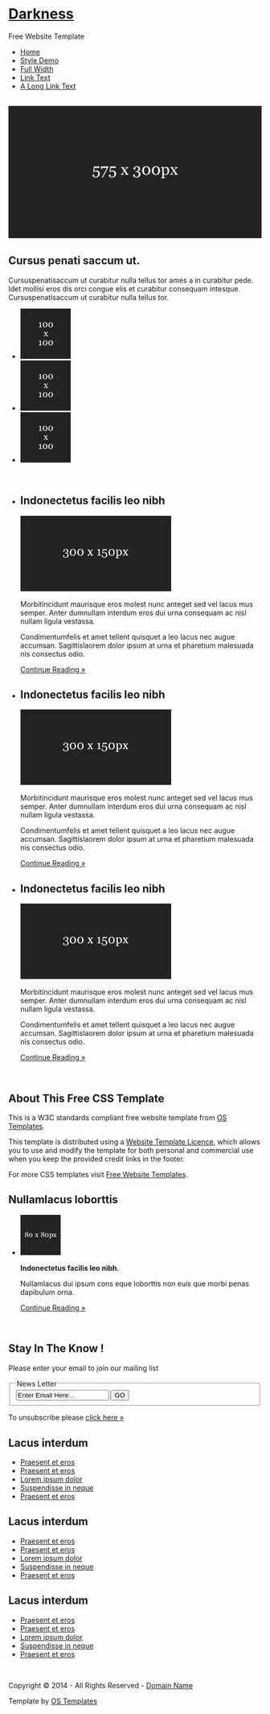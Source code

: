 <!DOCTYPE html PUBLIC "-//W3C//DTD XHTML 1.0 Transitional//EN" "http://www.w3.org/TR/xhtml1/DTD/xhtml1-transitional.dtd">
<!--
Template Name: Darkness
Author: <a href="http://www.os-templates.com/">OS Templates</a>
Author URI: http://www.os-templates.com/
Licence: Free to use under our free template licence terms
Licence URI: http://www.os-templates.com/template-terms
-->
<html xmlns="http://www.w3.org/1999/xhtml">
<head>
<title>Wise Khameleon</title>
<meta http-equiv="Content-Type" content="text/html; charset=iso-8859-1" />
<link rel="stylesheet" href="layout/styles/layout.css" type="text/css" />
</head>
<body id="top">
<div class="wrapper">
  <div id="header">
    <div id="logo">
      <h1><a href="index.html">Darkness</a></h1>
      <p>Free Website Template</p>
    </div>
    <div id="topnav">
      <ul>
        <li class="active"><a href="index.html">Home</a></li>
        <li><a href="pages/style-demo.html">Style Demo</a></li>
        <li><a href="pages/full-width.html">Full Width</a></li>
        <li><a href="#">Link Text</a></li>
        <li class="last"><a href="#">A Long Link Text</a></li>
      </ul>
    </div>
    <br class="clear" />
  </div>
</div>
<div class="wrapper">
  <div id="latest">
    <div class="fl_left"><a href="#"><img src="images/demo/575x300.gif" alt="" /></a></div>
    <div class="fl_right">
      <h2>Cursus penati saccum ut.</h2>
      <p>Cursuspenatisaccum ut curabitur nulla tellus tor ames a in curabitur pede. Idet mollisi eros dis orci congue elis et curabitur consequam intesque. Cursuspenatisaccum ut curabitur nulla tellus tor.</p>
      <ul>
        <li><a href="#"><img src="images/demo/100x100.gif" alt="" /></a></li>
        <li><a href="#"><img src="images/demo/100x100.gif" alt="" /></a></li>
        <li class="last"><a href="#"><img src="images/demo/100x100.gif" alt="" /></a></li>
      </ul>
    </div>
    <br class="clear" />
  </div>
</div>
<div class="wrapper">
  <div id="intro">
    <ul>
      <li>
        <h2>Indonectetus facilis leo nibh</h2>
        <div class="imgholder"><a href="#"><img src="images/demo/300x150.gif" alt="" /></a></div>
        <p>Morbitincidunt maurisque eros molest nunc anteget sed vel lacus mus semper. Anter dumnullam interdum eros dui urna consequam ac nisl nullam ligula vestassa. </p>
        <p>Condimentumfelis et amet tellent quisquet a leo lacus nec augue accumsan. Sagittislaorem dolor ipsum at urna et pharetium malesuada nis consectus odio.</p>
        <p class="readmore"><a href="#">Continue Reading &raquo;</a></p>
      </li>
      <li>
        <h2>Indonectetus facilis leo nibh</h2>
        <div class="imgholder"><a href="#"><img src="images/demo/300x150.gif" alt="" /></a></div>
        <p>Morbitincidunt maurisque eros molest nunc anteget sed vel lacus mus semper. Anter dumnullam interdum eros dui urna consequam ac nisl nullam ligula vestassa. </p>
        <p>Condimentumfelis et amet tellent quisquet a leo lacus nec augue accumsan. Sagittislaorem dolor ipsum at urna et pharetium malesuada nis consectus odio.</p>
        <p class="readmore"><a href="#">Continue Reading &raquo;</a></p>
      </li>
      <li class="last">
        <h2>Indonectetus facilis leo nibh</h2>
        <div class="imgholder"><a href="#"><img src="images/demo/300x150.gif" alt="" /></a></div>
        <p>Morbitincidunt maurisque eros molest nunc anteget sed vel lacus mus semper. Anter dumnullam interdum eros dui urna consequam ac nisl nullam ligula vestassa. </p>
        <p>Condimentumfelis et amet tellent quisquet a leo lacus nec augue accumsan. Sagittislaorem dolor ipsum at urna et pharetium malesuada nis consectus odio.</p>
        <p class="readmore"><a href="#">Continue Reading &raquo;</a></p>
      </li>
    </ul>
    <br class="clear" />
  </div>
</div>
<div class="wrapper">
  <div id="container">
    <div id="content">
      <h2>About This Free CSS Template</h2>
      <p>This is a W3C standards compliant free website template from <a href="http://www.os-templates.com/">OS Templates</a>.</p>
      <p>This template is distributed using a <a href="http://www.os-templates.com/template-terms">Website Template Licence</a>, which allows you to use and modify the template for both personal and commercial use when you keep the provided credit links in the footer.</p>
      <p>For more CSS templates visit <a href="http://www.os-templates.com/">Free Website Templates</a>.</p>
    </div>
    <div id="column">
      <div class="holder">
        <h2>Nullamlacus loborttis</h2>
        <ul id="latestnews">
          <li class="last"><img class="imgl" src="images/demo/80x80.gif" alt="" />
            <p><strong>Indonectetus facilis leo nibh.</strong></p>
            <p>Nullamlacus dui ipsum cons eque loborttis non euis que morbi penas dapibulum orna.</p>
            <p class="readmore"><a href="#">Continue Reading &raquo;</a></p>
          </li>
        </ul>
      </div>
    </div>
    <br class="clear" />
  </div>
</div>
<div class="wrapper">
  <div id="footer">
    <div id="newsletter">
      <h2>Stay In The Know !</h2>
      <p>Please enter your email to join our mailing list</p>
      <form action="#" method="post">
        <fieldset>
          <legend>News Letter</legend>
          <input type="text" value="Enter Email Here&hellip;"  onfocus="this.value=(this.value=='Enter Email Here&hellip;')? '' : this.value ;" />
          <input type="submit" name="news_go" id="news_go" value="GO" />
        </fieldset>
      </form>
      <p>To unsubscribe please <a href="#">click here &raquo;</a></p>
    </div>
    <div class="footbox">
      <h2>Lacus interdum</h2>
      <ul>
        <li><a href="#">Praesent et eros</a></li>
        <li><a href="#">Praesent et eros</a></li>
        <li><a href="#">Lorem ipsum dolor</a></li>
        <li><a href="#">Suspendisse in neque</a></li>
        <li class="last"><a href="#">Praesent et eros</a></li>
      </ul>
    </div>
    <div class="footbox">
      <h2>Lacus interdum</h2>
      <ul>
        <li><a href="#">Praesent et eros</a></li>
        <li><a href="#">Praesent et eros</a></li>
        <li><a href="#">Lorem ipsum dolor</a></li>
        <li><a href="#">Suspendisse in neque</a></li>
        <li class="last"><a href="#">Praesent et eros</a></li>
      </ul>
    </div>
    <div class="footbox">
      <h2>Lacus interdum</h2>
      <ul>
        <li><a href="#">Praesent et eros</a></li>
        <li><a href="#">Praesent et eros</a></li>
        <li><a href="#">Lorem ipsum dolor</a></li>
        <li><a href="#">Suspendisse in neque</a></li>
        <li class="last"><a href="#">Praesent et eros</a></li>
      </ul>
    </div>
    <br class="clear" />
  </div>
</div>
<div class="wrapper">
  <div id="copyright">
    <p class="fl_left">Copyright &copy; 2014 - All Rights Reserved - <a href="#">Domain Name</a></p>
    <p class="fl_right">Template by <a target="_blank" href="http://www.os-templates.com/" title="Free Website Templates">OS Templates</a></p>
    <br class="clear" />
  </div>
</div>
</body>
</html>

